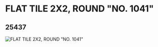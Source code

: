 # FLAT TILE 2X2, ROUND "NO. 1041"
## 25437
![FLAT TILE 2X2, ROUND "NO. 1041"](https://lc-www-live-s.legocdn.com/media/bricks/5/2/6139565.jpg)